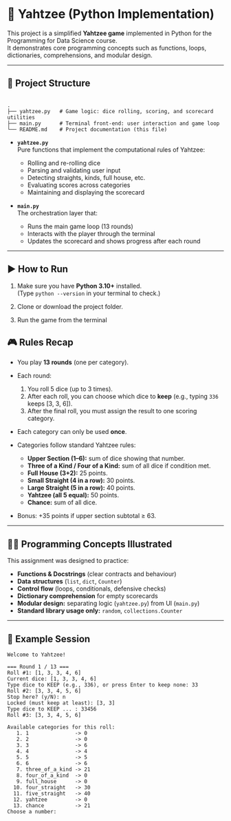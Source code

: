 
# 🎲 Yahtzee (Python Implementation)

This project is a simplified **Yahtzee game** implemented in Python for the Programming for Data Science course.  
It demonstrates core programming concepts such as functions, loops, dictionaries, comprehensions, and modular design.

---

## 📂 Project Structure

```

.
├── yahtzee.py   # Game logic: dice rolling, scoring, and scorecard utilities
├── main.py      # Terminal front-end: user interaction and game loop
└── README.md    # Project documentation (this file)

````

- **`yahtzee.py`**  
  Pure functions that implement the computational rules of Yahtzee:
  - Rolling and re-rolling dice  
  - Parsing and validating user input  
  - Detecting straights, kinds, full house, etc.  
  - Evaluating scores across categories  
  - Maintaining and displaying the scorecard  

- **`main.py`**  
  The orchestration layer that:
  - Runs the main game loop (13 rounds)  
  - Interacts with the player through the terminal  
  - Updates the scorecard and shows progress after each round  

---

## ▶️ How to Run

1. Make sure you have **Python 3.10+** installed.  
   (Type `python --version` in your terminal to check.)

2. Clone or download the project folder.  

3. Run the game from the terminal


## 🎮 Rules Recap

* You play **13 rounds** (one per category).
* Each round:

  1. You roll 5 dice (up to 3 times).
  2. After each roll, you can choose which dice to **keep** (e.g., typing `336` keeps [3, 3, 6]).
  3. After the final roll, you must assign the result to one scoring category.
* Each category can only be used **once**.
* Categories follow standard Yahtzee rules:

  * **Upper Section (1–6):** sum of dice showing that number.
  * **Three of a Kind / Four of a Kind:** sum of all dice if condition met.
  * **Full House (3+2):** 25 points.
  * **Small Straight (4 in a row):** 30 points.
  * **Large Straight (5 in a row):** 40 points.
  * **Yahtzee (all 5 equal):** 50 points.
  * **Chance:** sum of all dice.
* Bonus: +35 points if upper section subtotal ≥ 63.

---

## 🧑‍💻 Programming Concepts Illustrated

This assignment was designed to practice:

* **Functions & Docstrings** (clear contracts and behaviour)
* **Data structures** (`list`, `dict`, `Counter`)
* **Control flow** (loops, conditionals, defensive checks)
* **Dictionary comprehension** for empty scorecards
* **Modular design:** separating logic (`yahtzee.py`) from UI (`main.py`)
* **Standard library usage only:** `random`, `collections.Counter`

---

## 📸 Example Session

```
Welcome to Yahtzee!

=== Round 1 / 13 ===
Roll #1: [1, 3, 3, 4, 6]
Current dice: [1, 3, 3, 4, 6]
Type dice to KEEP (e.g., 336), or press Enter to keep none: 33
Roll #2: [3, 3, 4, 5, 6]
Stop here? (y/N): n
Locked (must keep at least): [3, 3]
Type dice to KEEP ... : 33456
Roll #3: [3, 3, 4, 5, 6]

Available categories for this roll:
   1. 1               -> 0
   2. 2               -> 0
   3. 3               -> 6
   4. 4               -> 4
   5. 5               -> 5
   6. 6               -> 6
   7. three_of_a_kind -> 21
   8. four_of_a_kind  -> 0
   9. full_house      -> 0
  10. four_straight   -> 30
  11. five_straight   -> 40
  12. yahtzee         -> 0
  13. chance          -> 21
Choose a number: 
```

```
